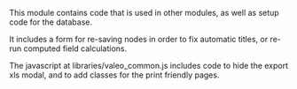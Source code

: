 This module contains code that is used in other modules, as well as setup code for the database.

It includes a form for re-saving nodes in order to fix automatic titles, or re-run computed field calculations.

The javascript at libraries/valeo_common.js includes code to hide the export xls modal, and to add classes for the print friendly pages.